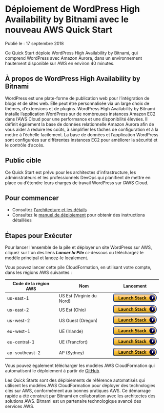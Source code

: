 # Déploiement de WordPress High Availability by Bitnami avec le nouveau AWS Quick Start

Publié le : 17 septembre 2018

Ce Quick Start déploie WordPress High Availability by Bitnami, qui comprend WordPress avec Amazon Aurora, dans un environnement hautement disponible sur AWS en environ 40 minutes.

## À propos de WordPress High Availability by Bitnami

WordPress est une plate-forme de publication web pour l’intégration de blogs et de sites web. Elle peut être personnalisée via un large choix de thèmes, d’extensions et de plugins. WordPress High Availability by Bitnami installe l’application WordPress sur de nombreuses instances Amazon EC2 dans l’AWS Cloud pour une performance et une disponibilité élevées. Il définit également la base de données relationnelle Amazon Aurora afin de vous aider à réduire les coûts, à simplifier les tâches de configuration et à la mettre à l’échelle facilement. La base de données et l’application WordPress sont configurées sur différentes instances EC2 pour améliorer la sécurité et le contrôle d’accès.

## Public cible

Ce Quick Start est prévu pour les architectes d’infrastructure, les administrateurs et les professionnels DevOps qui planifient de mettre en place ou d’étendre leurs charges de travail WordPress sur l’AWS Cloud.

## Pour commencer

- Consultez [l'architecture et les détails](lien_vers_l_architecture_et_les_details)
- Consultez le [manuel de déploiement](lien_vers_le_manuel_de_deploiement) pour obtenir des instructions détaillées

## Étapes pour Exécuter
Pour lancer l'ensemble de la pile et déployer un site WordPress sur AWS, cliquez sur l'un des liens ***Lancer la Pile*** ci-dessous ou téléchargez le modèle principal et lancez-le localement.

Vous pouvez lancer cette pile CloudFormation, en utilisant votre compte, dans les régions AWS suivantes :

| Code de la région AWS | Nom | Lancement |
| --- | --- | --- 
| us-east-1 |US Est (Virginie du Nord)| [![cloudformation-launch-stack](images/cloudformation-launch-stack.png)](https://console.aws.amazon.com/cloudformation/home?region=us-east-1#/stacks/new?stackName=FORM-AWS-FinOps-WordPress-HA-XXX&templateURL=https://s3.eu-west-3.amazonaws.com/finops-form/quickstart-bitnami-wordpress/templates/wordpress-master.template) |
| us-east-2 |US Est (Ohio)| [![cloudformation-launch-stack](images/cloudformation-launch-stack.png)](https://console.aws.amazon.com/cloudformation/home?region=us-east-2#/stacks/new?stackName=FORM-AWS-FinOps-WordPress-HA-XXX&templateURL=https://s3.eu-west-3.amazonaws.com/finops-form/quickstart-bitnami-wordpress/templates/wordpress-master.template) |
| us-west-2 |US Ouest (Oregon)| [![cloudformation-launch-stack](images/cloudformation-launch-stack.png)](https://console.aws.amazon.com/cloudformation/home?region=us-west-2#/stacks/new?stackName=FORM-AWS-FinOps-WordPress-HA-XXX&templateURL=https://s3.eu-west-3.amazonaws.com/finops-form/quickstart-bitnami-wordpress/templates/wordpress-master.template) |
| eu-west-1 |UE (Irlande)| [![cloudformation-launch-stack](images/cloudformation-launch-stack.png)](https://console.aws.amazon.com/cloudformation/home?region=eu-west-1#/stacks/new?stackName=FORM-AWS-FinOps-WordPress-HA-XXX&templateURL=https://s3.eu-west-3.amazonaws.com/finops-form/quickstart-bitnami-wordpress/templates/wordpress-master.template) |
| eu-central-1 |UE (Francfort)| [![cloudformation-launch-stack](images/cloudformation-launch-stack.png)](https://console.aws.amazon.com/cloudformation/home?region=eu-central-1#/stacks/new?stackName=FORM-AWS-FinOps-WordPress-HA-XXX&templateURL=https://s3.eu-west-3.amazonaws.com/finops-form/quickstart-bitnami-wordpress/templates/wordpress-master.template) |
| ap-southeast-2 |AP (Sydney)| [![cloudformation-launch-stack](images/cloudformation-launch-stack.png)](https://console.aws.amazon.com/cloudformation/home?region=ap-southeast-2#/stacks/new?stackName=FORM-AWS-FinOps-WordPress-HA-XXX&templateURL=https://s3.eu-west-3.amazonaws.com/finops-form/quickstart-bitnami-wordpress/templates/wordpress-master.template) |


Vous pouvez également télécharger les modèles AWS CloudFormation qui automatisent le déploiement à partir de [GitHub](lien_vers_le_repo_GitHub).


Les Quick Starts sont des déploiements de référence automatisés qui utilisent les modèles AWS CloudFormation pour déployer des technologies clés sur AWS, conformément aux bonnes pratiques AWS. Ce démarrage rapide a été construit par Bitnami en collaboration avec les architectes des solutions AWS. Bitnami est un partenaire technologique avancé des services AWS.
